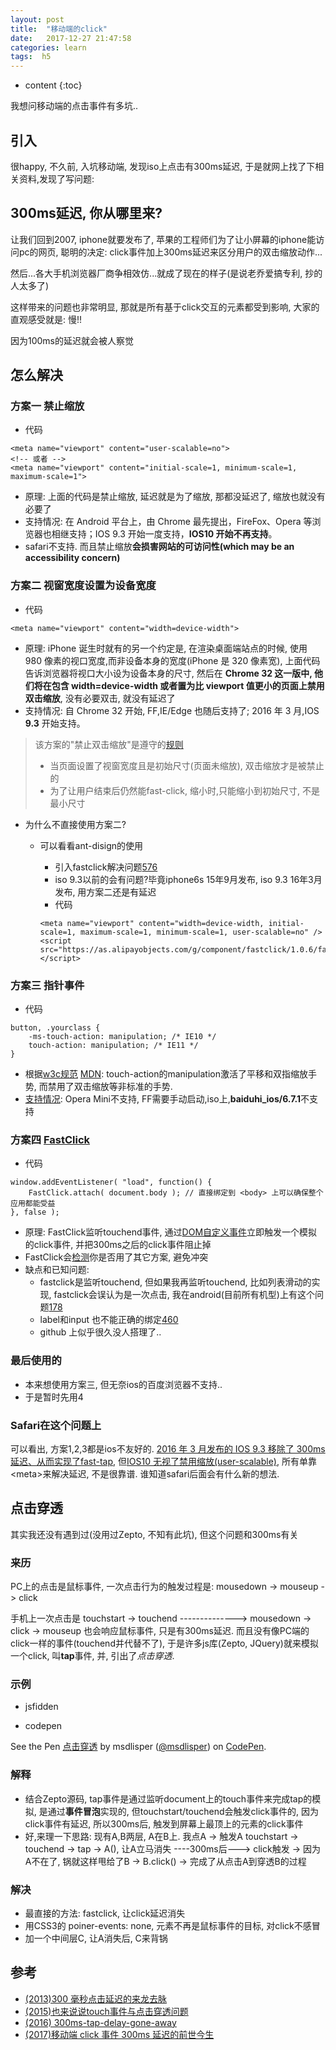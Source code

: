 ```yaml
---
layout: post
title:  "移动端的click"
date:   2017-12-27 21:47:58
categories: learn 
tags:  h5
---
```


* content
{:toc}

我想问移动端的点击事件有多坑..




## 引入
很happy, 不久前, 入坑移动端, 发现iso上点击有300ms延迟, 于是就网上找了下相关资料,发现了写问题:

## 300ms延迟, 你从哪里来?

让我们回到2007, iphone就要发布了, 苹果的工程师们为了让小屏幕的iphone能访问pc的网页, 聪明的决定: click事件加上300ms延迟来区分用户的双击缩放动作...

然后...各大手机浏览器厂商争相效仿...就成了现在的样子(是说老乔爱搞专利, 抄的人太多了)

这样带来的问题也非常明显, 那就是所有基于click交互的元素都受到影响, 大家的直观感受就是: 慢!!

因为100ms的延迟就会被人察觉

## 怎么解决

### 方案一 禁止缩放
- 代码

```
<meta name="viewport" content="user-scalable=no">
<!-- 或者 -->
<meta name="viewport" content="initial-scale=1, minimum-scale=1, maximum-scale=1">
```
- 原理: 上面的代码是禁止缩放, 延迟就是为了缩放, 那都没延迟了, 缩放也就没有必要了
- 支持情况: 在 Android 平台上，由 Chrome 最先提出，FireFox、Opera 等浏览器也相继支持；IOS 9.3 开始一度支持，**IOS10 开始不再支持**。
- safari不支持. 而且禁止缩放**会损害网站的可访问性(which may be an accessibility concern)**

### 方案二 视窗宽度设置为设备宽度
- 代码

```
<meta name="viewport" content="width=device-width">

```

- 原理: iPhone 诞生时就有的另一个约定是, 在渲染桌面端站点的时候, 使用 980 像素的视口宽度,而非设备本身的宽度(iPhone 是 320 像素宽), 上面代码告诉浏览器将视口大小设为设备本身的尺寸, 然后在 **Chrome 32 这一版中, 他们将在包含 width=device-width 或者置为比 viewport 值更小的页面上禁用双击缩放**, 没有必要双击, 就没有延迟了
- 支持情况: 自 Chrome 32 开始, FF,IE/Edge 也随后支持了; 2016 年 3 月,IOS **9.3** 开始支持。 

> 该方案的"禁止双击缩放"是遵守的[规则](https://trac.webkit.org/changeset/191644/webkit)
> - 当页面设置了视窗宽度且是初始尺寸(页面未缩放), 双击缩放才是被禁止的
> - 为了让用户结束后仍然能fast-click, 缩小时,只能缩小到初始尺寸, 不是最小尺寸

- 为什么不直接使用方案二?
    - 可以看看ant-disign的使用
        - 引入fastclick解决问题[576](https://github.com/ant-design/ant-design-mobile/issues/576#issuecomment-273065311)
        - iso 9.3以前的会有问题?毕竟iphone6s 15年9月发布, iso 9.3 16年3月发布, 用方案二还是有延迟
        - 代码
        
        ```
        <meta name="viewport" content="width=device-width, initial-scale=1, maximum-scale=1, minimum-scale=1, user-scalable=no" />
      <script src="https://as.alipayobjects.com/g/component/fastclick/1.0.6/fastclick.js"></script>
        ```

### 方案三 指针事件
- 代码

```
button, .yourclass {
    -ms-touch-action: manipulation; /* IE10 */
    touch-action: manipulation; /* IE11 */
}
```

- 根据[w3c规范](https://w3c.github.io/pointerevents/#the-touch-action-css-property) [MDN](https://developer.mozilla.org/en-US/docs/Web/CSS/touch-action): touch-action的manipulation激活了平移和双指缩放手势, 而禁用了双击缩放等非标准的手势.
- [支持情况](https://caniuse.com/#search=touch-action): Opera Mini不支持, FF需要手动启动,iso上,**baiduhi_ios/6.7.1**不支持

### 方案四 [FastClick](https://github.com/ftlabs/fastclick)
- 代码

```
window.addEventListener( "load", function() {
    FastClick.attach( document.body ); // 直接绑定到 <body> 上可以确保整个应用都能受益
}, false );
```

- 原理: FastClick监听touchend事件, 通过[DOM自定义事件](https://developer.mozilla.org/en-US/docs/Web/API/CustomEvent)立即触发一个模拟的click事件, 并把300ms之后的click事件阻止掉
- FastClick会[检测](https://github.com/ftlabs/fastclick/blob/master/lib/fastclick.js#L734)你是否用了其它方案, 避免冲突
- 缺点和已知问题:
    - fastclick是监听touchend, 但如果我再监听touchend, 比如列表滑动的实现, fastclick会误认为是一次点击, 我在android(目前所有机型)上有这个问题[178](https://github.com/ftlabs/fastclick/issues/178)
    - label和input 也不能正确的绑定[460](https://github.com/ftlabs/fastclick/issues/460)
    - github 上似乎很久没人搭理了..

### 最后使用的
- 本来想使用方案三, 但无奈ios的百度浏览器不支持..
- 于是暂时先用4


### Safari在这个问题上
可以看出, 方案1,2,3都是ios不友好的. [2016 年 3 月发布的 IOS 9.3 移除了 300ms 延迟、从而实现了fast-tap](https://developer.apple.com/library/content/releasenotes/General/WhatsNewInSafari/Articles/Safari_9_1.html#//apple_ref/doc/uid/TP40014305-CH10-SW8), 但[IOS10 无视了禁用缩放(user-scalable)](https://developer.apple.com/library/content/releasenotes/General/WhatsNewInSafari/Articles/Safari_10_0.html#//apple_ref/doc/uid/TP40014305-CH11-SW1), 所有单靠\<meta\>来解决延迟, 不是很靠谱. 谁知道safari后面会有什么新的想法.

## 点击穿透
其实我还没有遇到过(没用过Zepto, 不知有此坑), 但这个问题和300ms有关

### 来历
PC上的点击是鼠标事件, 一次点击行为的触发过程是: mousedown ->  mouseup -> click

手机上一次点击是 touchstart  -> touchend --------------> mousedown -> click -> mouseup
也会响应鼠标事件, 只是有300ms延迟. 而且没有像PC端的click一样的事件(touchend并代替不了), 于是许多js库(Zepto, JQuery)就来模拟一个click, 叫**tap**事件, 并, 引出了*点击穿透*.

### 示例
- jsfidden

<script async src="//jsfiddle.net/msdlisper/xe0e3wpu/1/embed/"></script>

- codepen
    
<p data-height="310" data-theme-id="0" data-slug-hash="PEpGVe" data-default-tab="css,result" data-user="msdlisper" data-embed-version="2" data-pen-title="点击穿透" class="codepen">See the Pen <a href="https://codepen.io/msdlisper/pen/PEpGVe/">点击穿透</a> by msdlisper (<a href="https://codepen.io/msdlisper">@msdlisper</a>) on <a href="https://codepen.io">CodePen</a>.</p>
<script async src="https://production-assets.codepen.io/assets/embed/ei.js"></script>

### 解释
- 结合Zepto源码, tap事件是通过监听document上的touch事件来完成tap的模拟, 是通过**事件冒泡**实现的, 但touchstart/touchend会触发click事件的, 因为click事件有延迟, 所以300ms后, 触发到屏幕上最顶上的元素的click事件
- 好,来理一下思路: 现有A,B两层, A在B上. 我点A -> 触发A touchstart -> touchend -> tap -> A(), 让A立马消失 ----300ms后---> click触发 -> 因为A不在了, 锅就这样甩给了B -> B.click() -> 完成了从点击A到穿透B的过程
    
### 解决
- 最直接的方法: fastclick, 让click延迟消失
- 用CSS3的 poiner-events: none, 元素不再是鼠标事件的目标, 对click不感冒
- 加一个中间层C, 让A消失后, C来背锅
    
## 参考

- [(2013)300 毫秒点击延迟的来龙去脉](https://thx.github.io/mobile/300ms-click-delay)
- [(2015)也来说说touch事件与点击穿透问题](https://segmentfault.com/a/1190000003848737)
- [(2016) 300ms-tap-delay-gone-away](https://developers.google.com/web/updates/2013/12/300ms-tap-delay-gone-away)
- [(2017)移动端 click 事件 300ms 延迟的前世今生](http://baishusama.github.io/2017/03/27/%E7%A7%BB%E5%8A%A8%E7%AB%AF-click-%E4%BA%8B%E4%BB%B6%E7%9A%84-300ms-%E5%BB%B6%E8%BF%9F/)



